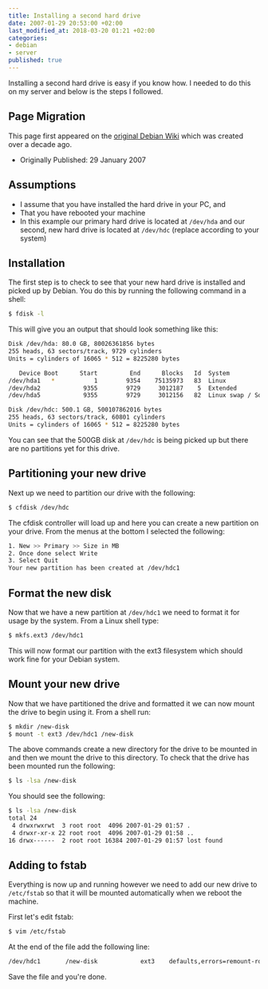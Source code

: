 ```yaml
---
title: Installing a second hard drive
date: 2007-01-29 20:53:00 +02:00
last_modified_at: 2018-03-20 01:21 +02:00
categories:
- debian
- server
published: true
---
```


Installing a second hard drive is easy if you know how. I needed to do this on my server and below is the steps I followed.

## Page Migration
This page first appeared on the [original Debian Wiki][history] which was created over a decade ago.

 - Originally Published: 29 January 2007

## Assumptions
- I assume that you have installed the hard drive in your PC, and
- That you have rebooted your machine
- In this example our primary hard drive is located at `/dev/hda` and our second, new hard drive is located at `/dev/hdc` (replace according to your system)

## Installation
The first step is to check to see that your new hard drive is installed and picked up by Debian. You do this by running the following command in a shell:
```bash
$ fdisk -l
```
This will give you an output that should look something like this:
```bash
Disk /dev/hda: 80.0 GB, 80026361856 bytes
255 heads, 63 sectors/track, 9729 cylinders
Units = cylinders of 16065 * 512 = 8225280 bytes

   Device Boot      Start         End      Blocks   Id  System
/dev/hda1   *           1        9354    75135973   83  Linux
/dev/hda2            9355        9729     3012187    5  Extended
/dev/hda5            9355        9729     3012156   82  Linux swap / Solaris

Disk /dev/hdc: 500.1 GB, 500107862016 bytes
255 heads, 63 sectors/track, 60801 cylinders
Units = cylinders of 16065 * 512 = 8225280 bytes
```
You can see that the 500GB disk at `/dev/hdc` is being picked up but there are no partitions yet for this drive.

## Partitioning your new drive
Next up we need to partition our drive with the following:
```bash
$ cfdisk /dev/hdc
```
The cfdisk controller will load up and here you can create a new partition on your drive. From the menus at the bottom I selected the following:
```bash
1. New >> Primary >> Size in MB
2. Once done select Write
3. Select Quit
Your new partition has been created at /dev/hdc1
```

## Format the new disk
Now that we have a new partition at `/dev/hdc1` we need to format it for usage by the system. From a Linux shell type:
```bash
$ mkfs.ext3 /dev/hdc1
```
This will now format our partition with the ext3 filesystem which should work fine for your Debian system.

## Mount your new drive
Now that we have partitioned the drive and formatted it we can now mount the drive to begin using it. From a shell run:
```bash
$ mkdir /new-disk
$ mount -t ext3 /dev/hdc1 /new-disk
```
The above commands create a new directory for the drive to be mounted in and then we mount the drive to this directory. To check that the drive has been mounted run the following:
```bash
$ ls -lsa /new-disk
```
You should see the following:
```bash
$ ls -lsa /new-disk
total 24
 4 drwxrwxrwt  3 root root  4096 2007-01-29 01:57 .
 4 drwxr-xr-x 22 root root  4096 2007-01-29 01:58 ..
16 drwx------  2 root root 16384 2007-01-29 01:57 lost found
```

## Adding to fstab
Everything is now up and running however we need to add our new drive to `/etc/fstab` so that it will be mounted automatically when we reboot the machine.

First let's edit fstab:
```bash
$ vim /etc/fstab
```
At the end of the file add the following line:
```bash
/dev/hdc1       /new-disk            ext3    defaults,errors=remount-ro 0       1 
```
Save the file and you're done.


[history]: /howto-history/
